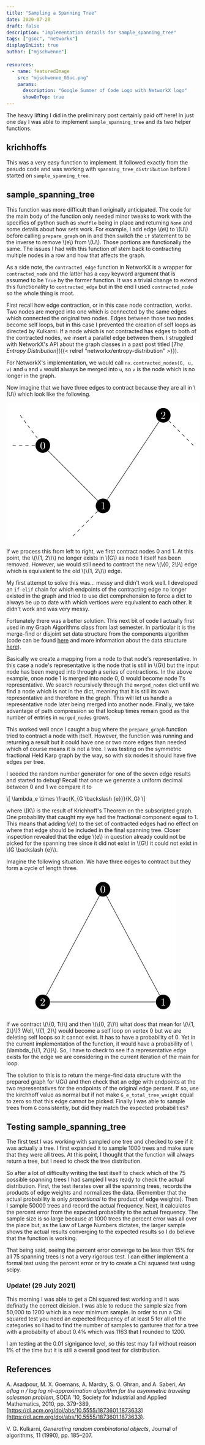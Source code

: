 ```yaml
---
title: "Sampling a Spanning Tree"
date: 2020-07-28
draft: false
description: "Implementation details for sample_spanning_tree"
tags: ["gsoc", "networkx"]
displayInList: true
author: ["mjschwenne"]

resources:
  - name: featuredImage
    src: "mjschwenne_GSoc.png"
    params:
      description: "Google Summer of Code Logo with NetworkX logo"
      showOnTop: true
---
```


The heavy lifting I did in the preliminary post certainly paid off here!
In just one day I was able to implement `sample_spanning_tree` and its two helper functions.

## krichhoffs

This was a very easy function to implement.
It followed exactly from the pesudo code and was working with `spanning_tree_distribution` before I started on `sample_spanning_tree`.

## sample_spanning_tree

This function was more difficult than I originally anticipated.
The code for the main body of the function only needed minor tweaks to work with the specifics of python such as `shuffle` being in place and returning `None` and some details about how sets work.
For example, I add edge \\(e\\) to \\(U\\) before calling `prepare_graph` on in and then switch the `if` statement to be the inverse to remove \\(e\\) from \\(U\\).
Those portions are functionally the same.
The issues I had with this function _all_ stem back to contracting multiple nodes in a row and how that affects the graph.

As a side note, the `contracted_edge` function in NetworkX is a wrapper for `contracted_node` and the latter has a `copy` keyword argument that is assumed to be `True` by the former function.
It was a trivial change to extend this functionality to `contracted_edge` but in the end I used `contracted_node` so the whole thing is moot.

First recall how edge contraction, or in this case node contraction, works.
Two nodes are merged into one which is connected by the same edges which connected the original two nodes.
Edges between those two nodes become self loops, but in this case I prevented the creation of self loops as directed by Kulkarni.
If a node which is not contracted has edges to both of the contracted nodes, we insert a parallel edge between them.
I struggled with NetworkX's API about the graph classes in a past post titled [*The Entropy Distribution*]({{< relref "networkx/entropy-distribution" >}}).

For NetworkX's implementation, we would call `nx.contracted_nodes(G, u, v)` and `u` and `v` would always be merged into `u`, so `v` is the node which is no longer in the graph.

Now imagine that we have three edges to contract because they are all in \\(U\\) which look like the following.

<center><img src="multiple-contraction.png" alt="Example subgraph with multiple edges to contract"></center>

If we process this from left to right, we first contract nodes 0 and 1.
At this point, the \\(\\{1, 2\\}\\) no longer exists in \\(G\\) as node 1 itself has been removed.
However, we would still need to contract the new \\(\\{0, 2\\}\\) edge which is equivalent to the old \\(\\{1, 2\\}\\) edge.

My first attempt to solve this was... messy and didn't work well.
I developed an `if-elif` chain for which endpoints of the contracting edge no longer existed in the graph and tried to use dict comprehension to force a dict to always be up to date with which vertices were equivalent to each other.
It didn't work and was very messy.

Fortunately there was a better solution.
This next bit of code I actually first used in my Graph Algorithms class from last semester.
In particular it is the merge-find or disjoint set data structure from the components algorithm (code can be found [here](https://github.com/mjschwenne/GraphAlgorithms/blob/main/src/Components.py) and more information about the data structure [here](https://en.wikipedia.org/wiki/Disjoint-set_data_structure)).

Basically we create a mapping from a node to that node's representative.
In this case a node's representative is the node that is still in \\(G\\) but the input node has been merged into through a series of contractions.
In the above example, once node 1 is merged into node 0, 0 would become node 1's representative.
We search recursively through the `merged_nodes` dict until we find a node which is not in the dict, meaning that it is still its own representative and therefore in the graph.
This will let us handle a representative node later being merged into another node.
Finally, we take advantage of path compression so that lookup times remain good as the number of entries in `merged_nodes` grows.

This worked well once I caught a bug where the `prepare_graph` function tried to contract a node with itself.
However, the function was running and returning a result but it could have one or two more edges than needed which of course means it is not a tree.
I was testing on the symmetric fractional Held Karp graph by the way, so with six nodes it should have five edges per tree.

I seeded the random number generator for one of the seven edge results and started to debug!
Recall that once we generate a uniform decimal between 0 and 1 we compare it to

\\[
\lambda\_e \times \frac{K\_{G \backslash \{e\}}}{K\_G}
\\]

where \\(K\\) is the result of Krichhoff's Theorem on the subscripted graph.
One probability that caught my eye had the fractional component equal to 1.
This means that adding \\(e\\) to the set of contracted edges had no effect on where that edge should be included in the final spanning tree.
Closer inspection revealed that the edge \\(e\\) in question already could not be picked for the spanning tree since it did not exist in \\(G\\) it could not exist in \\(G \backslash \{e\}\\).

Imagine the following situation.
We have three edges to contract but they form a cycle of length three.

<center><img src="contraction-cycle.png" alt="Example of the contraction of a cycle in a subgraph"></center>

If we contract \\(\\{0, 1\\}\\) and then \\(\\{0, 2\\}\\) what does that mean for \\(\\{1, 2\\}\\)?
Well, \\(\{1, 2\}\\) would become a self loop on vertex 0 but we are deleting self loops so it cannot exist.
It has to have a probability of 0.
Yet in the current implementation of the function, it would have a probability of \\(\lambda\_{\\{1, 2\\}}\\).
So, I have to check to see if a representative edge exists for the edge we are considering in the current iteration of the main for loop.

The solution to this is to return the merge-find data structure with the prepared graph for \\(G\\) and then check that an edge with endpoints at the two representatives for the endpoints of the original edge persent.
If so, use the kirchhoff value as normal but if not make `G_e_total_tree_weight` equal to zero so that this edge cannot be picked.
Finally I was able to sample trees from `G` consistently, but did they match the expected probabilities?

## Testing sample_spanning_tree

The first test I was working with sampled one tree and checked to see if it was actually a tree.
I first expanded it to sample 1000 trees and make sure that they were all trees.
At this point, I thought that the function will always return a tree, but I need to check the tree distribution.

So after a lot of difficulty writing the test itself to check which of the 75 possible spanning trees I had sampled I was ready to check the actual distribution.
First, the test iterates over all the spanning trees, records the products of edge weights and normalizes the data.
(Remember that the actual probability is only _proportional_ to the product of edge weights).
Then I sample 50000 trees and record the actual frequency.
Next, it calculates the percent error from the expected probability to the actual frequency.
The sample size is so large because at 1000 trees the percent error was all over the place but, as the Law of Large Numbers dictates, the larger sample shows the actual results converging to the expected results so I do believe that the function is working.

That being said, seeing the percent error converge to be less than 15% for all 75 spanning trees is not a very rigorous test.
I can either implement a formal test using the percent error or try to create a Chi squared test using scipy.

### Update! (29 July 2021)

This morning I was able to get a Chi squared test working and it was definatly the correct dicision.
I was able to reduce the sample size from 50,000 to 1200 which is a near minimum sample.
In order to run a Chi squared test you need an expected frequency of at least 5 for all of the categories so I had to find the number of samples to ganturee that for a tree with a probabilty of about 0.4% which was 1163 that I rounded to 1200.

I am testing at the 0.01 signigance level, so this test may fail without reason 1% of the time but it is still a overall good test for distribution.

## References

A. Asadpour, M. X. Goemans, A. Mardry, S. O. Ghran, and A. Saberi, _An o(log n / log log n)-approximation algorithm for the asymmetric traveling salesman problem_, SODA ’10,
Society for Industrial and Applied Mathematics, 2010, pp. 379-389, [https://dl.acm.org/doi/abs/10.5555/1873601.1873633](https://dl.acm.org/doi/abs/10.5555/1873601.1873633).

V. G. Kulkarni, _Generating random combinatorial objects_, Journal of algorithms, 11 (1990), pp. 185–207.

